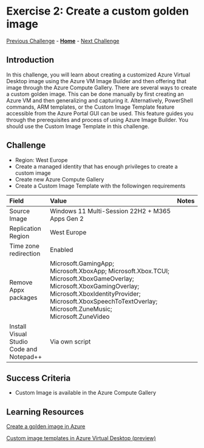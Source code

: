 # Exercise 2: Create a custom golden image

[Previous Challenge](./01-Personal-Hostpools.md) - **[Home](../Readme.md)** - [Next Challenge](./03-multi-session-Hostpools.md)

## Introduction
In this challenge, you will learn about creating a customized Azure Virtual Desktop image using the Azure VM Image Builder and then offering that image through the Azure Compute Gallery. There are several ways to create a custom golden image. This can be done manually by first creating an Azure VM and then generalizing and capturing it. Alternatively, PowerShell commands, ARM templates, or the Custom Image Template feature accessible from the Azure Portal GUI can be used. This feature guides you through the prerequisites and process of using Azure Image Builder. You should use the Custom Image Template in this challenge. 


## Challenge 
- Region: West Europe 
- Create a managed identity that has enough privileges to create a custom image
- Create new Azure Compute Gallery 
- Create a Custom Image Template with the followingen requirements

| Field | Value | Notes
|:---------|:---------|:---------|
| Source Image | Windows 11 Multi-Session 22H2 + M365 Apps Gen 2 |
| Replication Region | West Europe |
| Time zone redirection | Enabled |
| Remove Appx packages | Microsoft.GamingApp; Microsoft.XboxApp; Microsoft.Xbox.TCUI; Microsoft.XboxGameOverlay; Microsoft.XboxGamingOverlay; Microsoft.XboxIdentityProvider; Microsoft.XboxSpeechToTextOverlay; Microsoft.ZuneMusic; Microsoft.ZuneVideo |
| Install Visual Studio Code and Notepad++ | Via own script |  

## Success Criteria
- Custom Image is available in the Azure Compute Gallery


## Learning Resources
[Create a golden image in Azure](https://learn.microsoft.com/en-us/azure/virtual-desktop/set-up-golden-image)

[Custom image templates in Azure Virtual Desktop (preview)](https://learn.microsoft.com/en-us/azure/virtual-desktop/custom-image-templates)
